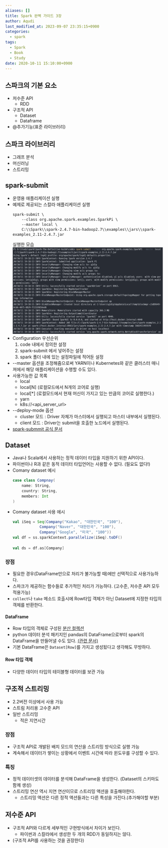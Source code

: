 ```yaml
---
aliases: []
title: Spark 완벽 가이드 3장
author: Aqudi
last_modified_at: 2023-09-07 23:35:15+0900
categories:
  - spark
tags:
  - Spark
  - Book
  - Study
date: 2020-10-11 15:10:00+0900
---
```

## 스파크의 기본 요소
+ 저수준 API
    + RDD
+ 구조적 API
    + Dataset
    + Dataframe
+ @추가기능(표준 라이브러리)

## 스파크 라이브러리
+ 그래프 분석
+ 머신러닝
+ 스트리밍

## spark-submit
+ 운영용 애플리케이션 실행
+ 예제로 제공되는 스칼라 애플리케이션 실행
    ```shell
    spark-submit \
        --class org.apache.spark.examples.SparkPi \
        --master local \
        C:\\Spark\\spark-2.4.7-bin-hadoop2.7\\examples\\jars\\spark-examples_2.11-2.4.7.jar
    ```
    실행한 모습
    ![spark-submit-test](/assets/img/posts/spark/spark-submit-test.png)
+ Configuration 우선순위
    1. code 내에서 정의한 설정
    2. spark-submit 에서 넣어주는 설정
    3. spark 폴더 내에 있는 설정파일에 적어둔 설정
+  --master 옵션을 조정해줌으로써 YARN이나 Kubernetes와 같은 클러스터 매니져에서 해당 애플리케이션을 수행할 수도 있다.
+  사용가능한 값 목록
    + local
    + local[N] (로컬모드에서 N개의 코어로 실행)
    + local[*] (로컬모드에서 현재 머신이 가지고 있는 만큼의 코어로 실행한다.)
    + yarn
    + k8s://<api_server_url>
+  --deploy-mode 옵션
    + cluster 모드 : Driver 자체가 마스터에서 실행되고 마스터 내부에서 실행된다.
    + client 모드 : Driver는 submit을 호출한 노드에서 실행된다.
+ [spark-submmit 공식 문서](https://spark.apache.org/docs/latest/submitting-applications.html)

## Dataset
+ Java나 Scala에서 사용하는 정적 데이터 타입을 지원하기 위한 API이다.
+ 파이썬이나 R과 같은 동적 데이터 타입언어는 사용할 수 없다. (필요도 없다!)
+ Comany dataset 예시
    ```scala
    case class Compnay(
        name: String,
        country: String,
        members: Int
    )
    ```
+ Comany dataset 사용 에시
    ```scala
    val iSeq = Seq(Company("Kakao", "대한민국", "100"), 
                Company("Naver", "대한민국", "100"), 
                Company("Google", "미국", "100"))
    val df = ss.sparkContext.parallelize(iSeq).toDF()

    val ds = df.as[Company] 
    ```

### 장점
+ 필요한 경우(DataFrame만으로 처리가 불가능할 때)에만 선택적으로 사용가능하다.
+ 스파크가 제공하는 함수들로 추가적인 처리가 가능하다. (고수준, 저수준 API 모두 적용가능)
+ `collect`나 `take` 메소드 호출시에 Row타입 객체가 아닌 Dataset에 지정한 타입의 객체를 반환한다.  

#### DataFrame
+ Row 타입의 객체로 구성된 [분산 컬렉션](https://spark.apache.org/docs/latest/rdd-programming-guide.html#parallelized-collections)
+ python 데이터 분석 패키지인 pandas의 DataFrame으로부터 spark의 DataFrame을 만들어낼 수도 있다.
    [(관련 문서)](https://docs.microsoft.com/ko-kr/azure/databricks/spark/latest/spark-sql/spark-pandas)
+ 기본 DataFrame은 `Dataset[Row]`를 가지고 생성됬다고 생각해도 무방하다.


#### Row 타입 객체
+ 다양한 데이터 타입의 테이블형 데이터를 보관 가능


## 구조적 스트리밍
+ 2.2버전 이상에서 사용 가능
+ 스트림 처리용 고수준 API
+ 일반 스트리밍
    + 적은 지연시간

### 장점
+ 구조적 API로 개발된 배치 모드의 연산을 스트리밍 방식으로 실행 가능
+ 계속해서 데이터가 쌓이는 상황에서 이벤트 시간에 따라 윈도우를 구성할 수 있다.

### 특징
+ 정적 데이터셋의 데이터를 분석해 DataFrame을 생성한다. (Dataset의 스키마도 함께 생성)
+ 스트리밍 연산 역시 지연 연산이므로 스트리밍 액션을 호출해야한다.
    + 스트리밍 액션은 다른 정적 액션들과는 다른 특성을 가진다.(추가해야할 부분)

## 저수준 API
+ 구조적 API와 다르게 세부적인 구현방식에서 차이가 보인다.
    + 파이썬과 스칼라에서 생성한 두 개의 RDD가 동일하지는 않다.
+ (구조적 API를 사용하는 것을 권장한다)